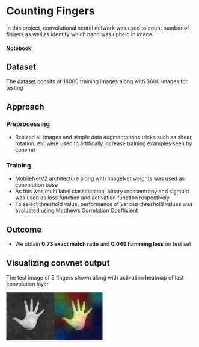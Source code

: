 # Counting Fingers
In this project, convolutional neural network was used to count number of fingers as well as identify which hand was upheld in image
#### [Notebook](https://github.com/bhavikfirke/Counting_Fingers/blob/main/counting_fingers_github.ipynb)

	
## Dataset
The [dataset](https://www.kaggle.com/datasets/koryakinp/fingers) consits of 18000 training images along with 3600 images for testing

## Approach
### Preprocessing
- Resized all images and simple data augmentations tricks such as shear, rotation, etc were used to artifically increase training examples seen by convnet

### Training
- MobileNetV2 architecture along with ImageNet weights was used as convolution base
- As this was multi label classification, binary crossentropy and sigmoid was used as loss function and activation function respectively
- To select threshold value, performance  of various threshold values was evaluated using Matthews Correlation Coefficient

## Outcome
- We obtain **0.73 exact match ratio** and **0.049 hamming loss** on test set 

## Visualizing convnet output
The test image of 5 fingers shown along with activation heatmap of last convolution layer <br>


![Activation heatmap example](https://github.com/bhavikfirke/Counting_Fingers/blob/main/GradCAM_heatmap.png)

